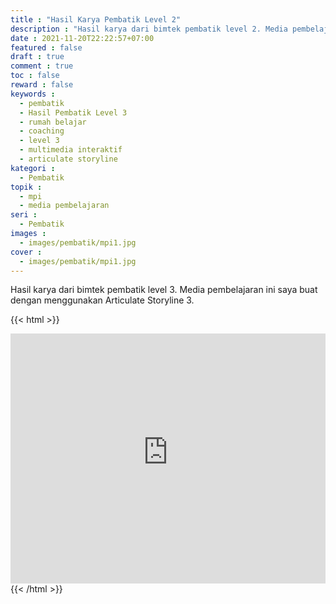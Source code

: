 ```yaml
---
title : "Hasil Karya Pembatik Level 2"
description : "Hasil karya dari bimtek pembatik level 2. Media pembelajaran ini saya buat dengan menggunakan Articulate Storyline 3."
date : 2021-11-20T22:22:57+07:00
featured : false
draft : true
comment : true
toc : false
reward : false
keywords : 
  - pembatik
  - Hasil Pembatik Level 3
  - rumah belajar
  - coaching
  - level 3
  - multimedia interaktif
  - articulate storyline
kategori : 
  - Pembatik
topik :
  - mpi
  - media pembelajaran
seri : 
  - Pembatik
images : 
  - images/pembatik/mpi1.jpg
cover : 
  - images/pembatik/mpi1.jpg
---
```

Hasil karya dari bimtek pembatik level 3. Media pembelajaran ini saya buat dengan menggunakan Articulate Storyline 3.

{{< html >}}
<iframe class="embed-responsive-item" width="100%" height='400px' src="http://rest-app.belajar.kemdikbud.go.id/files/video/afbff01b046843c3a863a939fa031e2c.mp4" frameborder="0" allow="accelerometer; autoplay; encrypted-media; gyroscope; picture-in-picture" autoplay allowfullscreen></iframe>
{{< /html >}}